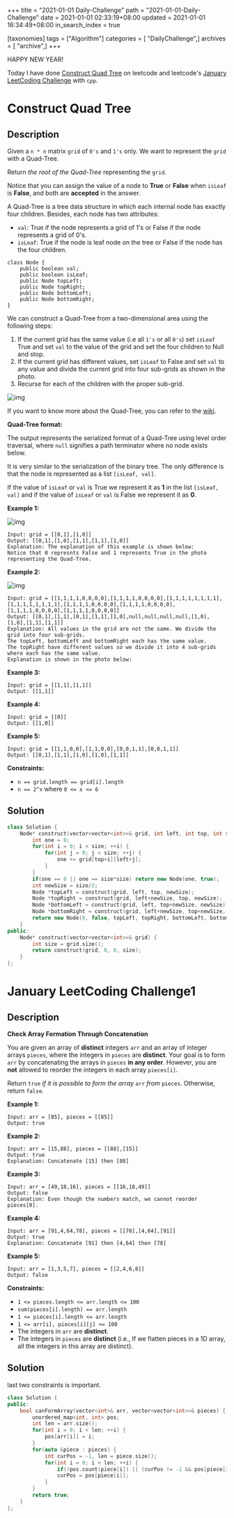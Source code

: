 +++
title = "2021-01-01 Daily-Challenge"
path = "2021-01-01-Daily-Challenge"
date = 2021-01-01 02:33:19+08:00
updated = 2021-01-01 16:34:49+08:00
in_search_index = true

[taxonomies]
tags = ["Algorithm"]
categories = [ "DailyChallenge",]
archives = [ "archive",]
+++

HAPPY NEW YEAR!

Today I have done [Construct Quad Tree](https://leetcode.com/problems/construct-quad-tree/) on leetcode and leetcode's [January LeetCoding Challenge](https://leetcode.com/explore/featured/card/january-leetcoding-challenge-2021/579/week-1-january-1st-january-7th/3589/) with `cpp`.

<!-- more -->

# Construct Quad Tree

## Description

Given a `n * n` matrix `grid` of `0's` and `1's` only. We want to represent the `grid` with a Quad-Tree.

Return *the root of the Quad-Tree* representing the `grid`.

Notice that you can assign the value of a node to **True** or **False** when `isLeaf` is **False**, and both are **accepted** in the answer.

A Quad-Tree is a tree data structure in which each internal node has exactly four children. Besides, each node has two attributes:

- `val`: True if the node represents a grid of 1's or False if the node represents a grid of 0's. 
- `isLeaf`: True if the node is leaf node on the tree or False if the node has the four children.

```
class Node {
    public boolean val;
    public boolean isLeaf;
    public Node topLeft;
    public Node topRight;
    public Node bottomLeft;
    public Node bottomRight;
}
```

We can construct a Quad-Tree from a two-dimensional area using the following steps:

1. If the current grid has the same value (i.e all `1's` or all `0's`) set `isLeaf` True and set `val` to the value of the grid and set the four children to Null and stop.
2. If the current grid has different values, set `isLeaf` to False and set `val` to any value and divide the current grid into four sub-grids as shown in the photo.
3. Recurse for each of the children with the proper sub-grid.

![img](https://assets.leetcode.com/uploads/2020/02/11/new_top.png)

If you want to know more about the Quad-Tree, you can refer to the [wiki](https://en.wikipedia.org/wiki/Quadtree).

**Quad-Tree format:**

The output represents the serialized format of a Quad-Tree using level order traversal, where `null` signifies a path terminator where no node exists below.

It is very similar to the serialization of the binary tree. The only difference is that the node is represented as a list `[isLeaf, val]`.

If the value of `isLeaf` or `val` is True we represent it as **1** in the list `[isLeaf, val]` and if the value of `isLeaf` or `val` is False we represent it as **0**.

 

**Example 1:**

![img](https://assets.leetcode.com/uploads/2020/02/11/grid1.png)

```
Input: grid = [[0,1],[1,0]]
Output: [[0,1],[1,0],[1,1],[1,1],[1,0]]
Explanation: The explanation of this example is shown below:
Notice that 0 represnts False and 1 represents True in the photo representing the Quad-Tree.
```

**Example 2:**

![img](https://assets.leetcode.com/uploads/2020/02/12/e2mat.png)

```
Input: grid = [[1,1,1,1,0,0,0,0],[1,1,1,1,0,0,0,0],[1,1,1,1,1,1,1,1],[1,1,1,1,1,1,1,1],[1,1,1,1,0,0,0,0],[1,1,1,1,0,0,0,0],[1,1,1,1,0,0,0,0],[1,1,1,1,0,0,0,0]]
Output: [[0,1],[1,1],[0,1],[1,1],[1,0],null,null,null,null,[1,0],[1,0],[1,1],[1,1]]
Explanation: All values in the grid are not the same. We divide the grid into four sub-grids.
The topLeft, bottomLeft and bottomRight each has the same value.
The topRight have different values so we divide it into 4 sub-grids where each has the same value.
Explanation is shown in the photo below:
```

**Example 3:**

```
Input: grid = [[1,1],[1,1]]
Output: [[1,1]]
```

**Example 4:**

```
Input: grid = [[0]]
Output: [[1,0]]
```

**Example 5:**

```
Input: grid = [[1,1,0,0],[1,1,0,0],[0,0,1,1],[0,0,1,1]]
Output: [[0,1],[1,1],[1,0],[1,0],[1,1]]
```

**Constraints:**

- `n == grid.length == grid[i].length`
- `n == 2^x` where `0 <= x <= 6`

## Solution

``` cpp
class Solution {
    Node* construct(vector<vector<int>>& grid, int left, int top, int size) {
        int one = 0;
        for(int i = 0; i < size; ++i) {
            for(int j = 0; j < size; ++j) {
                one += grid[top+i][left+j];
            }
        }
        if(one == 0 || one == size*size) return new Node(one, true);
        int newSize = size/2;
        Node *topLeft = construct(grid, left, top, newSize);
        Node *topRight = construct(grid, left+newSize, top, newSize);
        Node *bottomLeft = construct(grid, left, top+newSize, newSize);
        Node *bottomRight = construct(grid, left+newSize, top+newSize, newSize);
        return new Node(0, false, topLeft, topRight, bottomLeft, bottomRight);
    }
public:
    Node* construct(vector<vector<int>>& grid) {
        int size = grid.size();
        return construct(grid, 0, 0, size);
    }
};
```

# January LeetCoding Challenge1

## Description

**Check Array Formation Through Concatenation**

You are given an array of **distinct** integers `arr` and an array of integer arrays `pieces`, where the integers in `pieces` are **distinct**. Your goal is to form `arr` by concatenating the arrays in `pieces` **in any order**. However, you are **not** allowed to reorder the integers in each array `pieces[i]`.

Return `true` *if it is possible* *to form the array* `arr` *from* `pieces`. Otherwise, return `false`.

**Example 1:**

```
Input: arr = [85], pieces = [[85]]
Output: true
```

**Example 2:**

```
Input: arr = [15,88], pieces = [[88],[15]]
Output: true
Explanation: Concatenate [15] then [88]
```

**Example 3:**

```
Input: arr = [49,18,16], pieces = [[16,18,49]]
Output: false
Explanation: Even though the numbers match, we cannot reorder pieces[0].
```

**Example 4:**

```
Input: arr = [91,4,64,78], pieces = [[78],[4,64],[91]]
Output: true
Explanation: Concatenate [91] then [4,64] then [78]
```

**Example 5:**

```
Input: arr = [1,3,5,7], pieces = [[2,4,6,8]]
Output: false
```

**Constraints:**

- `1 <= pieces.length <= arr.length <= 100`
- `sum(pieces[i].length) == arr.length`
- `1 <= pieces[i].length <= arr.length`
- `1 <= arr[i], pieces[i][j] <= 100`
- The integers in `arr` are **distinct**.
- The integers in `pieces` are **distinct** (i.e., If we flatten pieces in a 1D array, all the integers in this array are distinct).

## Solution

last two constraints is important.

``` cpp
class Solution {
public:
    bool canFormArray(vector<int>& arr, vector<vector<int>>& pieces) {
        unordered_map<int, int> pos;
        int len = arr.size();
        for(int i = 0; i < len; ++i) {
            pos[arr[i]] = i;
        }
        for(auto &piece : pieces) {
            int curPos = -1, len = piece.size();
            for(int i = 0; i < len; ++i) {
                if(!pos.count(piece[i]) || (curPos != -1 && pos[piece[i]] != curPos + 1)) return false;
                curPos = pos[piece[i]];
            }
        }
        return true;
    }
};
```